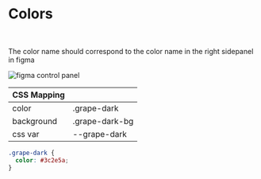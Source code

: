 # Colors

<br/>

The color name should correspond to the color name in the right sidepanel in figma

<img class="border border-2 border-gray border-solid my-3" src="/images/figmacolor.png" alt="figma control panel" />

<br/>

| CSS Mapping |                |
| ----------- | -------------- |
| color       | .grape-dark    |
| background  | .grape-dark-bg |
| css var     | --grape-dark   |

```css
.grape-dark {
  color: #3c2e5a;
}
```
